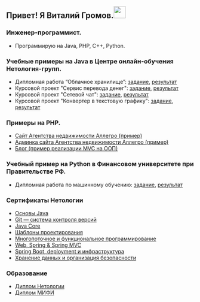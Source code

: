 <h2 align="left">Привет! Я Виталий Громов.<img src="https://github.com/blackcater/blackcater/raw/main/images/Hi.gif" height="32"/></h2>

### Инженер-программист.
  - Программирую на Java, PHP, C++, Python.

### Учебные примеры на Java в Центре онлайн-обучения Нетология-групп.
  * Дипломная работа “Облачное хранилище”: [задание](https://github.com/netology-code/jd-homeworks/blob/master/diploma/cloudservice.md), [результат](https://github.com/qxPepper/My_Diploma.git)
  * Курсовой проект "Сервис перевода денег": [задание](https://github.com/netology-code/jd-homeworks/blob/master/diploma/moneytransferservice.md), [результат](https://github.com/qxPepper/Homework-jclo-coursework.git)
  * Курсовой проект "Сетевой чат": [задание](https://github.com/netology-code/jd-homeworks/blob/master/diploma/networkchat.md), [результат](https://github.com/qxPepper/Homework-adv-coursework.git)
  * Курсовой проект "Конвертер в текстовую графику": [задание](https://github.com/netology-code/java-diplom), [результат](https://github.com/qxPepper/Homework-15-javabasicsdiploma)

### Примеры на PHP.
 * [Сайт Агентства недвижимости Аллегро (пример)](http://allegro-real.ru?gorod=Kaliningrad&chey=cfe26a9efb0e689b7a91af66a90791d5)
 * [Админка сайта Агентства недвижимости Аллегро (пример)](http://allegro-real.ru/adminka/admi.php?city=Konigsberg&whose=162e31afc5ade88a04d3f428e97e8f46)
 * [Блог (пример реализации MVC на ООП)](http://allegro-real.ru/blog)

### Учебный пример на Python в Финансовом университете при Правительстве РФ.
  * Дипломная работа по машинному обучению: [задание](https://github.com/qxPepper/Machine_Learning/blob/master/Мodule_5_practice_3.pdf), [результат](https://github.com/qxPepper/Machine_Learning/blob/master/Diploma_in_Machine_Learning.pdf)
<!--
</br>&nbsp;&nbsp;&nbsp;&nbsp;&nbsp;&nbsp;&rarr;&nbsp;[colab](https://colab.research.google.com/drive/1wrcOikB3QnWZyv64_VXbtYU3A09maFqm?usp=sharing)
</br>&nbsp;&nbsp;&nbsp;&nbsp;&nbsp;&nbsp;&rarr;&nbsp;[dataset](https://www.kaggle.com/datasets/joshmcadams/oranges-vs-grapefruit)
-->

  
### Сертификаты Нетологии
 * [Основы Java](https://github.com/qxPepper/qxPepper/blob/main/certificate_java.pdf)
 * [Git — система контроля версий](https://github.com/qxPepper/qxPepper/blob/main/certificate_git.pdf)
 * [Java Core](https://github.com/qxPepper/qxPepper/blob/main/certificate_javacore.pdf)
 * [Шаблоны проектирования](https://github.com/qxPepper/qxPepper/blob/main/certificate_jpat.pdf)
 * [Многопоточное и функциональное программирование](https://github.com/qxPepper/qxPepper/blob/main/certificate_jadv.pdf)
 * [Web, Spring & Spring MVC](https://github.com/qxPepper/qxPepper/blob/main/certificate_jspr.pdf)
 * [Spring Boot, deployment и инфраструктура](https://github.com/qxPepper/qxPepper/blob/main/certificate_jclo.pdf)
 * [Хранение данных и организация безопасности](https://github.com/qxPepper/qxPepper/blob/main/certificate_jdata.pdf)
  
 ### Образование
 * [Диплом Нетологии](https://github.com/qxPepper/qxPepper/blob/main/netology_diploma.jpg)
 * [Диплом МИФИ](https://github.com/qxPepper/qxPepper/blob/main/diploma_mifi.jpg)
 

<!--
**qxPepper/qxPepper** is a ✨ _special_ ✨ repository because its `README.md` (this file) appears on your GitHub profile.

Here are some ideas to get you started:

- 🔭 I’m currently working on ...
- 🌱 I’m currently learning ...
- 👯 I’m looking to collaborate on ...
- 🤔 I’m looking for help with ...
- 💬 Ask me about ...
- 📫 How to reach me: ...
- 😄 Pronouns: ...
- ⚡ Fun fact: ...
-->
